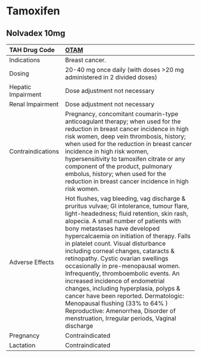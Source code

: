 # Tamoxifen

## Nolvadex 10mg

| TAH Drug Code      | [OTAM](https://www.tahsda.org.tw/drugs/hissearch.php?drug_code=OTAM)                                                                                                                                                                                                                                                                                                                                                                                                                                                                                                                                                                                                                                             |
|:-------------------|:-----------------------------------------------------------------------------------------------------------------------------------------------------------------------------------------------------------------------------------------------------------------------------------------------------------------------------------------------------------------------------------------------------------------------------------------------------------------------------------------------------------------------------------------------------------------------------------------------------------------------------------------------------------------------------------------------------------------|
| Indications        | Breast cancer.                                                                                                                                                                                                                                                                                                                                                                                                                                                                                                                                                                                                                                                                                                   |
| Dosing             | 20-40 mg once daily (with doses >20 mg administered in 2 divided doses)                                                                                                                                                                                                                                                                                                                                                                                                                                                                                                                                                                                                                                          |
| Hepatic Impairment | Dose adjustment not necessary                                                                                                                                                                                                                                                                                                                                                                                                                                                                                                                                                                                                                                                                                    |
| Renal Impairment   | Dose adjustment not necessary                                                                                                                                                                                                                                                                                                                                                                                                                                                                                                                                                                                                                                                                                    |
| Contraindications  | Pregnancy, concomitant coumarin-type anticoagulant therapy; when used for the reduction in breast cancer incidence in high risk women, deep vein thrombosis, history; when used for the reduction in breast cancer incidence in high risk women, hypersensitivity to tamoxifen citrate or any component of the product, pulmonary embolus, history; when used for the reduction in breast cancer incidence in high risk women.                                                                                                                                                                                                                                                                                   |
| Adverse Effects    | Hot flushes, vag bleeding, vag discharge & pruritus vulvae; GI intolerance, tumour flare, light-headedness; fluid retention, skin rash, alopecia. A small number of patients with bony metastases have developed hypercalcaemia on initiation of therapy. Falls in platelet count. Visual disturbance including corneal changes, cataracts & retinopathy. Cystic ovarian swellings occasionally in pre-menopausal women. Infrequently, thromboembolic events. An increased incidence of endometrial changes, including hyperplasia, polyps & cancer have been reported. Dermatologic: Menopausal flushing (33% to 64% ) Reproductive: Amenorrhea, Disorder of menstruation, Irregular periods, Vaginal discharge |
| Pregnancy          | Contraindicated                                                                                                                                                                                                                                                                                                                                                                                                                                                                                                                                                                                                                                                                                                  |
| Lactation          | Contraindicated                                                                                                                                                                                                                                                                                                                                                                                                                                                                                                                                                                                                                                                                                                  |


